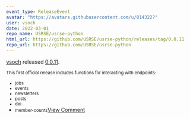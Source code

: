 ```yaml
---
event_type: ReleaseEvent
avatar: "https://avatars.githubusercontent.com/u/814322?"
user: vsoch
date: 2022-03-01
repo_name: USRSE/usrse-python
html_url: https://github.com/USRSE/usrse-python/releases/tag/0.0.11
repo_url: https://github.com/USRSE/usrse-python
---
```


<a href='https://github.com/vsoch' target='_blank'>vsoch</a> released <a href='https://github.com/USRSE/usrse-python/releases/tag/0.0.11' target='_blank'>0.0.11</a>.

<small>This first official release includes functions for interacting with endpoints:

 - jobs
 - events
 - newsletters
 - posts
 - dei
 - member-counts</small><a href='https://github.com/USRSE/usrse-python/releases/tag/0.0.11' target='_blank'>View Comment</a>